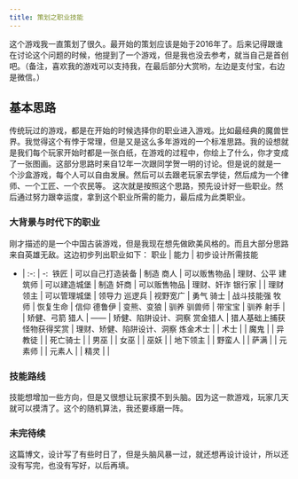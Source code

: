 ```yaml
---
title: 策划之职业技能
---
```

这个游戏我一直策划了很久。最开始的策划应该是始于2016年了。后来记得跟谁在讨论这个问题的时候，他提到了一个游戏，但是我也没去参考，就当自己是首创吧。（备注，喜欢我的游戏可以支持我，在最后部分大赏哟，左边是支付宝，右边是微信。）

## 基本思路

传统玩过的游戏，都是在开始的时候选择你的职业进入游戏。比如最经典的魔兽世界。我觉得这个有悖于常理，但是又是这么多年游戏的一个标准思路。我的设想就是我们每个玩家开始时都是一张白纸，在游戏的过程中，你绘上了什么，你才变成了一张图画。这部分思路时来自12年一次跟同学贺一明的讨论。但是说的就是一个沙盒游戏，每个人可以自由发展。然后可以去跟老玩家去学徒，然后成为一个律师、一个工匠、一个农民等。
这次就是按照这个思路，预先设计好一些职业。然后通过努力跟幸运度，拿到这个职业所需的能力，最后成为此类职业。

### 大背景与时代下的职业

刚才描述的是一个中国古装游戏，但是我现在想先做欧美风格的。而且大部分思路来自英雄无敌。这边初步列出职业如下：
职业 | 能力 | 初步设计所需技能
- | :-: | -: 
铁匠 | 可以自己打造装备 | 制造
商人 | 可以贩售物品 | 理财、公平
建筑师 | 可以建造城堡 | 制造
奸商 | 可以贩售物品 | 理财、奸诈
银行家 |  | 理财
领主 | 可以管理城堡 | 领导力
巡逻兵 | 视野宽广 | 勇气
骑士 | 战斗技能强
牧师 | 恢复生命 | 信仰
德鲁伊 | 变熊、变狼 | 驯养
驯兽师 | 带宝宝 | 驯养
射手 | | 矫健、弓箭
猎人 | —— | 矫健、陷阱设计、洞察
赏金猎人 | 猎人基础上捕获怪物获得奖赏 | 理财、矫健、陷阱设计、洞察
炼金术士 |  |
术士 |  |
魔鬼 |  |
异教徒 |  |
死亡骑士 |  | 
男巫 |  | 
女巫 |  | 
巫妖 |  | 
地下领主 |  |
野蛮人 | | 
萨满 |  |
元素师 |  |
元素人 |  |
精灵 |  |

### 技能路线
技能想增加一些方向，但是又很想让玩家摸不到头脑。因为这一款游戏，玩家几天就可以摸清了。这个的随机算法，我还要琢磨一阵。

### 未完待续
这篇博文，设计写了有些时日了，但是头脑风暴一过，就还想再设计设计，所以还没有写完，也没有写好，以后再填。

